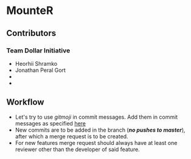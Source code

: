 # MounteR

## Contributors

### Team Dollar Initiative
- Heorhii Shramko
- Jonathan Peral Gort
-
-

## Workflow

- Let's try to use *gitmoji* in commit messages. Add them in commit messages as specified [here](https://gitmoji.dev/)
- New commits are to be added in the branch (***no pushes to master***), after which a merge request is to be created.
- For new features merge request should always have at least one reviewer other than the developer of said feature.
